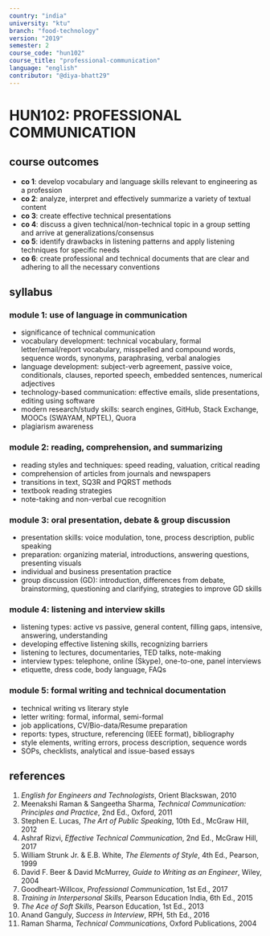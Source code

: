 ```yaml
---
country: "india"
university: "ktu"
branch: "food-technology"
version: "2019"
semester: 2
course_code: "hun102"
course_title: "professional-communication"
language: "english"
contributor: "@diya-bhatt29"
---
```


# HUN102: PROFESSIONAL COMMUNICATION

## course outcomes

- **co 1**: develop vocabulary and language skills relevant to engineering as a profession  
- **co 2**: analyze, interpret and effectively summarize a variety of textual content  
- **co 3**: create effective technical presentations  
- **co 4**: discuss a given technical/non-technical topic in a group setting and arrive at generalizations/consensus  
- **co 5**: identify drawbacks in listening patterns and apply listening techniques for specific needs  
- **co 6**: create professional and technical documents that are clear and adhering to all the necessary conventions  

## syllabus

### module 1: use of language in communication

- significance of technical communication  
- vocabulary development: technical vocabulary, formal letter/email/report vocabulary, misspelled and compound words, sequence words, synonyms, paraphrasing, verbal analogies  
- language development: subject-verb agreement, passive voice, conditionals, clauses, reported speech, embedded sentences, numerical adjectives  
- technology-based communication: effective emails, slide presentations, editing using software  
- modern research/study skills: search engines, GitHub, Stack Exchange, MOOCs (SWAYAM, NPTEL), Quora  
- plagiarism awareness  

### module 2: reading, comprehension, and summarizing

- reading styles and techniques: speed reading, valuation, critical reading  
- comprehension of articles from journals and newspapers  
- transitions in text, SQ3R and PQRST methods  
- textbook reading strategies  
- note-taking and non-verbal cue recognition  

### module 3: oral presentation, debate & group discussion

- presentation skills: voice modulation, tone, process description, public speaking  
- preparation: organizing material, introductions, answering questions, presenting visuals  
- individual and business presentation practice  
- group discussion (GD): introduction, differences from debate, brainstorming, questioning and clarifying, strategies to improve GD skills  

### module 4: listening and interview skills

- listening types: active vs passive, general content, filling gaps, intensive, answering, understanding  
- developing effective listening skills, recognizing barriers  
- listening to lectures, documentaries, TED talks, note-making  
- interview types: telephone, online (Skype), one-to-one, panel interviews  
- etiquette, dress code, body language, FAQs  

### module 5: formal writing and technical documentation

- technical writing vs literary style  
- letter writing: formal, informal, semi-formal  
- job applications, CV/Bio-data/Resume preparation  
- reports: types, structure, referencing (IEEE format), bibliography  
- style elements, writing errors, process description, sequence words  
- SOPs, checklists, analytical and issue-based essays  

## references

1. *English for Engineers and Technologists*, Orient Blackswan, 2010  
2. Meenakshi Raman & Sangeetha Sharma, *Technical Communication: Principles and Practice*, 2nd Ed., Oxford, 2011  
3. Stephen E. Lucas, *The Art of Public Speaking*, 10th Ed., McGraw Hill, 2012  
4. Ashraf Rizvi, *Effective Technical Communication*, 2nd Ed., McGraw Hill, 2017  
5. William Strunk Jr. & E.B. White, *The Elements of Style*, 4th Ed., Pearson, 1999  
6. David F. Beer & David McMurrey, *Guide to Writing as an Engineer*, Wiley, 2004  
7. Goodheart-Willcox, *Professional Communication*, 1st Ed., 2017  
8. *Training in Interpersonal Skills*, Pearson Education India, 6th Ed., 2015  
9. *The Ace of Soft Skills*, Pearson Education, 1st Ed., 2013  
10. Anand Ganguly, *Success in Interview*, RPH, 5th Ed., 2016  
11. Raman Sharma, *Technical Communications*, Oxford Publications, 2004  

